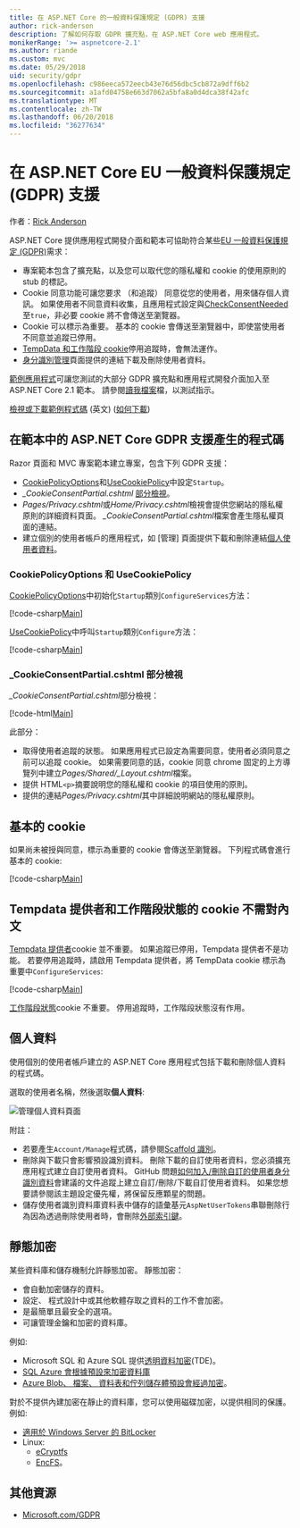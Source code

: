 ```yaml
---
title: 在 ASP.NET Core 的一般資料保護規定 (GDPR) 支援
author: rick-anderson
description: 了解如何存取 GDPR 擴充點，在 ASP.NET Core web 應用程式。
monikerRange: '>= aspnetcore-2.1'
ms.author: riande
ms.custom: mvc
ms.date: 05/29/2018
uid: security/gdpr
ms.openlocfilehash: c986eeca572eecb43e76d56dbc5cb872a9dff6b2
ms.sourcegitcommit: a1afd04758e663d7062a5bfa8a0d4dca38f42afc
ms.translationtype: MT
ms.contentlocale: zh-TW
ms.lasthandoff: 06/20/2018
ms.locfileid: "36277634"
---
```

# <a name="eu-general-data-protection-regulation-gdpr-support-in-aspnet-core"></a>在 ASP.NET Core EU 一般資料保護規定 (GDPR) 支援

作者：[Rick Anderson](https://twitter.com/RickAndMSFT)

ASP.NET Core 提供應用程式開發介面和範本可協助符合某些[EU 一般資料保護規定 (GDPR)](https://www.eugdpr.org/)需求：

* 專案範本包含了擴充點，以及您可以取代您的隱私權和 cookie 的使用原則的 stub 的標記。
* Cookie 同意功能可讓您要求 （和追蹤） 同意從您的使用者，用來儲存個人資訊。 如果使用者不同意資料收集，且應用程式設定與[CheckConsentNeeded](/dotnet/api/microsoft.aspnetcore.builder.cookiepolicyoptions.checkconsentneeded)至`true`，非必要 cookie 將不會傳送至瀏覽器。
* Cookie 可以標示為重要。 基本的 cookie 會傳送至瀏覽器中，即使當使用者不同意並追蹤已停用。
* [TempData 和工作階段 cookie](#tempdata)停用追蹤時，會無法運作。
* [身分識別管理](#pd)頁面提供的連結下載及刪除使用者資料。

[範例應用程式](https://github.com/aspnet/Docs/tree/live/aspnetcore/security/gdpr/sample)可讓您測試的大部分 GDPR 擴充點和應用程式開發介面加入至 ASP.NET Core 2.1 範本。 請參閱[讀我檔案](https://github.com/aspnet/Docs/tree/live/aspnetcore/security/gdpr/sample)檔，以測試指示。

[檢視或下載範例程式碼](https://github.com/aspnet/Docs/tree/live/aspnetcore/security/gdpr/sample) \(英文\) ([如何下載](xref:tutorials/index#how-to-download-a-sample))

## <a name="aspnet-core-gdpr-support-in-template-generated-code"></a>在範本中的 ASP.NET Core GDPR 支援產生的程式碼

Razor 頁面和 MVC 專案範本建立專案，包含下列 GDPR 支援：

* [CookiePolicyOptions](/dotnet/api/microsoft.aspnetcore.builder.cookiepolicyoptions)和[UseCookiePolicy](/dotnet/api/microsoft.aspnetcore.builder.cookiepolicyappbuilderextensions.usecookiepolicy)中設定`Startup`。
* *_CookieConsentPartial.cshtml* [部分檢視](xref:mvc/views/tag-helpers/builtin-th/partial-tag-helper)。
* *Pages/Privacy.cshtml*或*Home/Privacy.cshtml*檢視會提供您網站的隱私權原則的詳細資料頁面。 *_CookieConsentPartial.cshtml*檔案會產生隱私權頁面的連結。
* 建立個別的使用者帳戶的應用程式，如 [管理] 頁面提供下載和刪除連結[個人使用者資料](#pd)。

### <a name="cookiepolicyoptions-and-usecookiepolicy"></a>CookiePolicyOptions 和 UseCookiePolicy

[CookiePolicyOptions](/dotnet/api/microsoft.aspnetcore.builder.cookiepolicyoptions)中初始化`Startup`類別`ConfigureServices`方法：

[!code-csharp[Main](gdpr/sample/Startup.cs?name=snippet1&highlight=14-20)]

[UseCookiePolicy](/dotnet/api/microsoft.aspnetcore.builder.cookiepolicyappbuilderextensions.usecookiepolicy)中呼叫`Startup`類別`Configure`方法：

[!code-csharp[Main](gdpr/sample/Startup.cs?name=snippet1&highlight=49)]

### <a name="cookieconsentpartialcshtml-partial-view"></a>_CookieConsentPartial.cshtml 部分檢視

*_CookieConsentPartial.cshtml*部分檢視：

[!code-html[Main](gdpr/sample/RP/Pages/Shared/_CookieConsentPartial.cshtml)]

此部分：

* 取得使用者追蹤的狀態。 如果應用程式已設定為需要同意，使用者必須同意之前可以追蹤 cookie。 如果需要同意的話，cookie 同意 chrome 固定的上方導覽列中建立*Pages/Shared/_Layout.cshtml*檔案。
* 提供 HTML`<p>`摘要說明您的隱私權和 cookie 的項目使用的原則。
* 提供的連結*Pages/Privacy.cshtml*其中詳細說明網站的隱私權原則。

## <a name="essential-cookies"></a>基本的 cookie

如果尚未被授與同意，標示為重要的 cookie 會傳送至瀏覽器。 下列程式碼會進行基本的 cookie:

[!code-csharp[Main](gdpr/sample/RP/Pages/Cookie.cshtml.cs?name=snippet1&highlight=5)]

<a name="tempdata"></a>

## <a name="tempdata-provider-and-session-state-cookies-are-not-essential"></a>Tempdata 提供者和工作階段狀態的 cookie 不需對內文

[Tempdata 提供者](xref:fundamentals/app-state#tempdata)cookie 並不重要。 如果追蹤已停用，Tempdata 提供者不是功能。 若要停用追蹤時，請啟用 Tempdata 提供者，將 TempData cookie 標示為重要中`ConfigureServices`:

[!code-csharp[Main](gdpr/sample/RP/Startup.cs?name=snippet1)]

[工作階段狀態](xref:fundamentals/app-state)cookie 不重要。 停用追蹤時，工作階段狀態沒有作用。

<a name="pd"></a>

## <a name="personal-data"></a>個人資料

使用個別的使用者帳戶建立的 ASP.NET Core 應用程式包括下載和刪除個人資料的程式碼。

選取的使用者名稱，然後選取**個人資料**:

![管理個人資料頁面](gdpr/_static/pd.png)

附註：

* 若要產生`Account/Manage`程式碼，請參閱[Scaffold 識別](xref:security/authentication/scaffold-identity)。
* 刪除與下載只會影響預設識別資料。 刪除下載的自訂使用者資料，您必須擴充應用程式建立自訂使用者資料。 GitHub 問題[如何加入/刪除自訂的使用者身分識別資料](https://github.com/aspnet/Docs/issues/6226)會建議的文件追蹤上建立自訂/刪除/下載自訂使用者資料。 如果您想要請參閱該主題設定優先權，將保留反應顆星的問題。
* 儲存使用者識別資料庫資料表中儲存的語彙基元`AspNetUserTokens`串聯刪除行為因為透過刪除使用者時，會刪除[外部索引鍵](https://github.com/aspnet/Identity/blob/release/2.1/src/EF/IdentityUserContext.cs#L152)。

## <a name="encryption-at-rest"></a>靜態加密

某些資料庫和儲存機制允許靜態加密。 靜態加密：

* 會自動加密儲存的資料。
* 設定、 程式設計中或其他軟體存取之資料的工作不會加密。
* 是最簡單且最安全的選項。
* 可讓管理金鑰和加密的資料庫。

例如: 

* Microsoft SQL 和 Azure SQL 提供[透明資料加密](/sql/relational-databases/security/encryption/transparent-data-encryption)(TDE)。
* [SQL Azure 會根據預設來加密資料庫](https://azure.microsoft.com/updates/newly-created-azure-sql-databases-encrypted-by-default/)
* [Azure Blob、 檔案、 資料表和佇列儲存體預設會經過加密](https://azure.microsoft.com/blog/announcing-default-encryption-for-azure-blobs-files-table-and-queue-storage/)。

對於不提供內建加密在靜止的資料庫，您可以使用磁碟加密，以提供相同的保護。 例如: 

* [適用於 Windows Server 的 BitLocker](/windows/security/information-protection/bitlocker/bitlocker-how-to-deploy-on-windows-server)
* Linux:
  * [eCryptfs](https://launchpad.net/ecryptfs)
  * [EncFS](https://github.com/vgough/encfs)。

## <a name="additional-resources"></a>其他資源

* [Microsoft.com/GDPR](https://www.microsoft.com/en-us/trustcenter/Privacy/GDPR)
